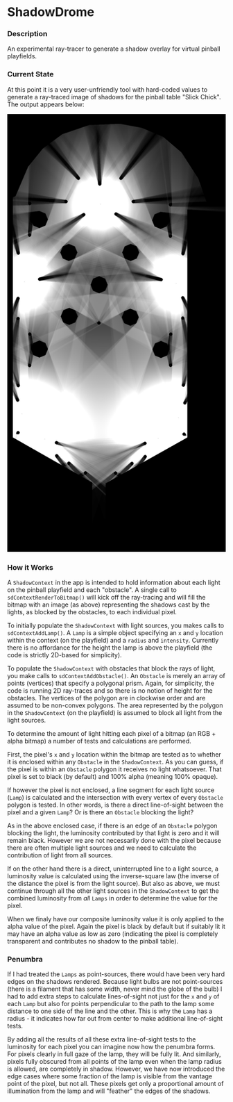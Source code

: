 # ShadowDrome

### Description
An experimental ray-tracer to generate a shadow overlay for virtual pinball playfields.

### Current State
At this point it is a very user-unfriendly tool with hard-coded values to generate a ray-traced image of shadows for the pinball table "Slick Chick". The output appears below:

<img src="https://github.com/EngineersNeedArt/ShadowDrome/blob/d72e3c28896b797971508ac2ce160075075bfb75/Images/slick_chick_shadows.png">

### How it Works

A `ShadowContext` in the app is intended to hold information about each light on the pinball playfield and each "obstacle". A single call to `sdContextRenderToBitmap()` will kick off the ray-tracing and will fill the bitmap with an image (as above) representing the shadows cast by the lights, as blocked by the obstacles, to each individual pixel.

To initially populate the `ShadowContext` with light sources, you makes calls to `sdContextAddLamp()`. A `Lamp` is a simple object specifying an `x` and `y` location within the context (on the playfield) and a `radius` and `intensity`. Currently there is no affordance for the height the lamp is above the playfield (the code is strictly 2D-based for simplicity).

To populate the `ShadowContext` with obstacles that block the rays of light, you make calls to `sdContextAddObstacle()`. An `Obstacle` is merely an array of points (vertices) that specify a polygonal prism. Again, for simplicity, the code is running 2D ray-traces and so there is no notion of height for the obstacles. The vertices of the polygon are in clockwise order and are assumed to be non-convex polygons. The area represented by the polygon in the `ShadowContext` (on the playfield) is assumed to block all light from the light sources.

To determine the amount of light hitting each pixel of a bitmap (an RGB + alpha bitmap) a number of tests and calculations are performed.

First, the pixel's `x` and `y` location within the bitmap are tested as to whether it is enclosed within any `Obstacle` in the `ShadowContext`. As you can guess, if the pixel is within an `Obstacle` polygon it receives no light whatsoever. That pixel is set to black (by default) and 100% alpha (meaning 100% opaque).

If however the pixel is not enclosed, a line segment for each light source (`Lamp`) is calculated and the intersection with every vertex of every `Obstacle` polygon is tested. In other words, is there a direct line-of-sight between the pixel and a given `Lamp`? Or is there an `Obstacle` blocking the light?

As in the above enclosed case, if there is an edge of an `Obstacle` polygon blocking the light, the luminosity contributed by that light is zero and it will remain black. However we are not necessarily done with the pixel because there are often multiple light sources and we need to calculate the contribution of light from all sources.

If on the other hand there is a direct, uninterrupted line to a light source, a luminosity value is calculated using the inverse-square law (the inverse of the distance the pixel is from the light source). But also as above, we must continue through all the other light sources in the `ShadowContext` to get the combined luminosity from *all* `Lamps` in order to determine the value for the pixel.

When we finaly have our composite luminosity value it is only applied to the alpha value of the pixel. Again the pixel is black by default but if suitably lit it may have an alpha value as low as zero (indicating the pixel is completely transparent and contributes no shadow to the pinball table).

### Penumbra

If I had treated the `Lamps` as point-sources, there would have been very hard edges on the shadows rendered. Because light bulbs are not point-sources (there is a filament that has some width, never mind the globe of the bulb) I had to add extra steps to calculate lines-of-sight not just for the `x` and `y` of each `Lamp` but also for points perpendicular to the path to the lamp some distance to one side of the line and the other. This is why the `Lamp` has a radius - it indicates how far out from center to make additional line-of-sight tests.

By adding all the results of all these extra line-of-sight tests to the luminosity for each pixel you can imagine now how the penumbra forms. For pixels clearly in full gaze of the lamp, they will be fully lit. And similarly, pixels fully obscured from all points of the lamp even when the lamp radius is allowed, are completely in shadow. However, we have now introduced the edge cases where some fraction of the lamp is visible from the vantage point of the pixel, but not all. These pixels get only a proportional amount of illumination from the lamp and will "feather" the edges of the shadows.
